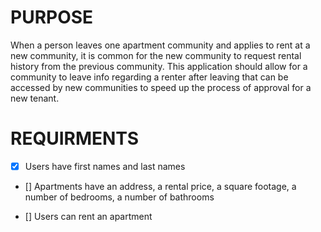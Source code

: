 # PURPOSE

  When a person leaves one apartment community and applies to rent at a new community, it is common for the new community to request rental history from the previous community. This application should allow for a community to leave info regarding a renter after leaving that can be accessed by new communities to speed up the process of approval for a new tenant.

# REQUIRMENTS

- [X] Users have first names and last names

- [] Apartments have an address, a rental price, a square footage, a number of bedrooms, a number of bathrooms

- [] Users can rent an apartment
